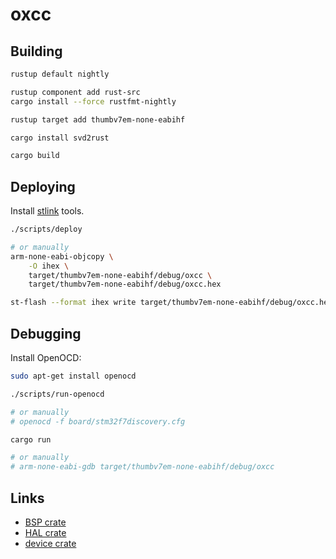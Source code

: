 # oxcc

## Building

```bash
rustup default nightly

rustup component add rust-src
cargo install --force rustfmt-nightly

rustup target add thumbv7em-none-eabihf

cargo install svd2rust
```

```bash
cargo build
```

## Deploying

Install [stlink](https://github.com/texane/stlink) tools.

```bash
./scripts/deploy

# or manually
arm-none-eabi-objcopy \
    -O ihex \
    target/thumbv7em-none-eabihf/debug/oxcc \
    target/thumbv7em-none-eabihf/debug/oxcc.hex

st-flash --format ihex write target/thumbv7em-none-eabihf/debug/oxcc.hex
```

## Debugging

Install OpenOCD:

```bash
sudo apt-get install openocd
```

```bash
./scripts/run-openocd

# or manually
# openocd -f board/stm32f7discovery.cfg
```

```bash
cargo run

# or manually
# arm-none-eabi-gdb target/thumbv7em-none-eabihf/debug/oxcc
```

## Links

- [BSP crate](https://github.com/jonlamb-gh/nucleo-f767zi)
- [HAL crate](https://github.com/jonlamb-gh/stm32f767-hal)
- [device crate](https://github.com/adamgreig/stm32-rs/tree/master/stm32f7)
